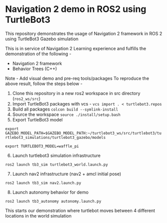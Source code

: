 # Navigation 2 demo in ROS2 using TurtleBot3

This repository demonstrates the usage of Navigation 2 framework in ROS 2 using TurtleBot3 Gazebo simulation

This is in service of Navigation 2 Learning experience and fulfills the demonstration of the following -
* Navigation 2 framework
* Behavior Trees (C++)

Note - Add visual demo and pre-req tools/packages
To reproduce the above result, follow the steps below -

1. Clone this repository in a new ros2 workspace in src directory (`ros2_ws/src`) 
2. Import TurtleBot3 packages with vcs - `vcs import . < turtlebot3.repos`
3. Build all packages `colcon build --symlink-install`
4. Source the workspace `source ./install/setup.bash`
5. Export TurtleBot3 model

`export GAZEBO_MODEL_PATH=$GAZEBO_MODEL_PATH:~/turtlebot3_ws/src/turtlebot3/turtlebot3_simulations/turtlebot3_gazebo/models`

`export TURTLEBOT3_MODEL=waffle_pi`

6. Launch turtlebot3 simulation infrastructure

`ros2 launch tb3_sim turtlebot3_world.launch.py`

7. Launch nav2 infrastructure (nav2 + amcl initial pose)

`ros2 launch tb3_sim nav2.launch.py`

8. Launch autonomy behavior for demo

`ros2 launch tb3_autonomy autonomy.launch.py`

This starts our demonstration where turtlebot moves between 4 different locations in the world simulation


